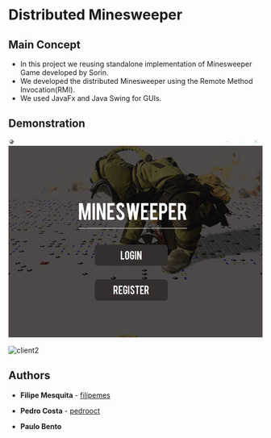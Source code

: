 # Distributed Minesweeper

## Main Concept

* In this project we reusing standalone implementation of Minesweeper Game developed by Sorin.
* We developed the distributed Minesweeper using the Remote Method Invocation(RMI).
* We used JavaFx and Java Swing for GUIs.


## Demonstration

![client1](screenshots/client1.gif)

![client2](screenshots/client2.gif)

## Authors

* **Filipe Mesquita** - [filipemes](https://github.com/filipemes)

* **Pedro Costa** - [pedrooct](https://github.com/pedrooct)

* **Paulo Bento**




